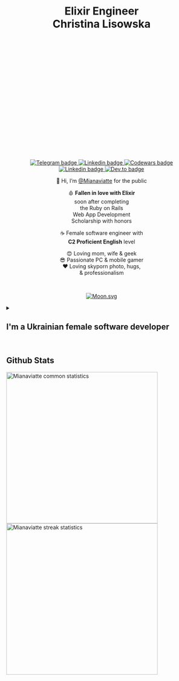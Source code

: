 <div align="center">
  <h1 style="width:100%;height:10%;text-align:center;position:relative;top:40%;">Elixir Engineer <br /> Christina Lisowska</h1>

 <!--  <a href="https://www.efset.org/cert/VWBiQP">
  <img src="https://img.shields.io/static/v1?label=C2 Proficient&message=English&labelColor=f54251&color=333940" alt="C2 Proficient English badge">
 </a>  

 <a href="https://courses.prometheus.org.ua:18090/downloads/f9e2ab53332444ab8c973350029e5ccf/Certificate.pdf">
  <img src="https://img.shields.io/static/v1?label=Ruby web app development&message=Scholarship&labelColor=f54251&color=333940" alt="Scholarship badge">
 </a>  -->

  <a href="https://t.me/Mianaviatte/">
  <img src ="https://img.shields.io/badge/-Telegram-blue?style=plastic&logo=telegram&logoColor=white&link=https://t.me/Mianaviatte/" alt="Telegram badge"/>
 </a>
  
 <a href="https://www.linkedin.com/in/mianaviatte/">
  <img src ="https://img.shields.io/badge/-LinkedIn-blue?style=plastic&logo=Linkedin&logoColor=white&link=https://www.linkedin.com/in/mianaviatte/" alt="Linkedin badge"/>
 </a>

 

<a href="https://www.codewars.com/users/Mianaviatte">
  <img src ="https://img.shields.io/badge/-Codewars-red?style=plastic&logo=Codewars&logoColor=white&link=https://www.codewars.com/users/Mianaviatte" alt="Codewars badge"/>
 </a>
<br />

 <a href="https://exercism.org/profiles/Mianaviatte">
  <img src ="https://img.shields.io/badge/-Exercism_Elixir, Ruby_&_JS-purple?style=plastic&logo=exercism&logoColor=white&link=https://exercism.org/profiles/Mianaviatte" alt="Linkedin badge"/>
 </a>

 <a href="https://dev.to/mianaviatte">
  <img src ="https://img.shields.io/badge/-Dev.to-purple?style=plastic&logo=dev.to&logoColor=white&link=https://dev.to/mianaviatte" alt="Dev.to badge"/>
 </a>

        
  👋 Hi, I’m [@Mianaviatte](https://www.instagram.com/mianaviatte/) for the public  
     
  🩸 **Fallen in love with Elixir**  
  soon after completing  
the Ruby on Rails  
Web App Development  
Scholarship with honors  
    
  ☕️ Female software engineer with  
  **C2 Proficient English** level  
    
  😍 Loving mom, wife & geek  
  😎 Passionate PC & mobile gamer  
  ❤️ Loving skyporn photo, hugs,  
  & professionalism  

  <br />  

<!-- real time moon -->
[![Moon.svg](https://moon-svg.minung.dev/moon.svg?theme=ray)](https://moon-svg.minung.dev)  
 
 </div>

      
<details>  
 <summary><h2>I'm a Ukrainian female software developer</h2></summary>  

  💻 Pythoness in tech with Ruby lips on Rails of sanity brewing Elixir to summon Phoenix  
  🙏 Becoming an experienced and valuable asset in remote tech field after 10+ years in business fields  
  💎 Drilling into architecture, refactoring, databases & clean coding  
  
</details>  

<br />  
  
<!--- GitHub stats -->
<h2>Github Stats</h2>

  <picture>
    <source
      srcset="https://github-readme-stats.vercel.app/api?username=Mianaviatte&show_icons=true&theme=dark&hide_border=false&line_height=20"
      media="(prefers-color-scheme: dark)"
    />
    <source
      srcset="https://github-readme-stats.vercel.app/api?username=Mianaviatte&show_icons=true&hide_border=false&line_height=20"
      media="(prefers-color-scheme: light), (prefers-color-scheme: no-preference)"
    />
    <img width="400" src="https://github-readme-stats.vercel.app/api?username=Mianaviatte&show_icons=true&hide_border=false&line_height=20" alt="Mianaviatte common statistics"/>
  </picture>
  
  <img width="400" src="https://github-readme-streak-stats.herokuapp.com/?user=Mianaviatte&theme=dark&hide_border=false"  alt="Mianaviatte streak statistics"/>  

 <!-- <img width="400" src="https://github-readme-stats.anuraghazra1.vercel.app/api/top-langs/?username=Mianaviatte&show_icons=true&locale=en&theme=dark&hide_border=false&no-bg=true&no-frame=true&langs_count=10&include_all_commits=true&count_private=true" alt="Mianaviatte languages statistics"/>
  
<!--- Languauges -->

<!-- <h2><img src="https://media.giphy.com/media/hu9xj9UtxpoY3oytsh/giphy.gif" width="35"> Web development using tech and languages:</h2>

* C2 Proficient (certified) written and verbal English language
* HTML5, CSS3 ![HTML5](https://img.shields.io/badge/html5-%23E34F26.svg?style=plastic&logo=html5&logoColor=white)&nbsp; ![CSS3](https://img.shields.io/badge/css3-%231572B6.svg?style=plastic&logo=css3&logoColor=white)&nbsp;  
* JS ES6, Python 3.7 ![JavaScript](https://img.shields.io/badge/javascript-%23323330.svg?style=plastic&logo=javascript&logoColor=%23F7DF1E)&nbsp; ![Python](https://img.shields.io/badge/python-3670A0?style=plastic&logo=python&logoColor=ffdd54)&nbsp;  
* Ruby 3.1 ![Ruby](https://img.shields.io/badge/ruby-%23CC342D.svg?style=plastic&logo=ruby&logoColor=white)&nbsp;    
  * Ruby on Rails 7.0.3  ![Rails](https://img.shields.io/badge/rails-%23CC0000.svg?style=plastic&logo=ruby-on-rails&logoColor=white)&nbsp;  
  * Devise, RSpec & other gems  
* Elixir 1.9.1 ![Elixir](https://img.shields.io/badge/elixir-%234B275F.svg?style=plastic&logo=elixir&logoColor=white)&nbsp; 
<!-- * Erlang / OTP 22 ![Erlang](https://img.shields.io/badge/Erlang-white.svg?style=plastic&logo=erlang&logoColor=a90533)&nbsp;  -->
<!-- * Phoenix 1.7.2   -->
<!-- * PostgreSQL 10/14 ![Postgres](https://img.shields.io/badge/postgres-%23316192.svg?style=plastic&logo=postgresql&logoColor=white)&nbsp;  
<!-- * MongoDB Atlas ![MongoDB](https://img.shields.io/badge/MongoDB-%234ea94b.svg?style=plastic&logo=mongodb&logoColor=white)&nbsp;   -->
<!-- * Visual Studio Code  [![VS Code](https://img.shields.io/badge/-VS%20Code-007ACC?style=plastic&logo=visual-studio-code)](https://code.visualstudio.com)&nbsp;
* Git flow  [![Git](https://img.shields.io/badge/-Git-black?style=plastic&logo=git)](https://git-scm.com)&nbsp;
  * Gitlab  [![GitLab](https://img.shields.io/badge/gitlab-%23181717.svg?style=plastic&logo=gitlab)](https://about.gitlab.com)&nbsp;
  * GitHub  [![GitHub](https://img.shields.io/badge/-GitHub-181717?style=plastic&logo=github)](https://github.com)&nbsp;  
  * GitHub Action   [![GitHub Actions](https://img.shields.io/badge/github%20actions-%232671E5.svg?style=plastic&logo=githubactions&logoColor=white)](https://docs.github.com/en/actions)&nbsp;  
* OOP, YAGNI, KISS, DRY, SOLID  
* Functional Programming  
* Agile, Scrum, Scrumban, Kanban methodologies  
* Asana, Trello, Slack [![Trello](https://img.shields.io/badge/Trello-%23026AA7.svg?style=plastic&logo=Trello)](https://trello.com/tour)&nbsp; ![Slack](https://img.shields.io/badge/Slack-4A154B?style=plastic&logo=slack&logoColor=white)&nbsp;  
* Jira, Confluence [![Jira](https://img.shields.io/badge/jira-%230A0FFF.svg?style=plastic&logo=jira)](https://www.atlassian.com/software/jira)&nbsp; [![Confluence](https://img.shields.io/badge/confluence-%230A0FFF.svg?style=plastic&logo=confluence)](https://www.atlassian.com/software/confluence)
  &nbsp;  
* Figma [![Figma](https://img.shields.io/badge/figma-%23F24E1E.svg?style=plastic&logo=figma&logoColor=white)](https://www.figma.com/)&nbsp;  

![Mianaviatte Codewars](https://www.codewars.com/users/Mianaviatte/badges/large)  
  
  -->
